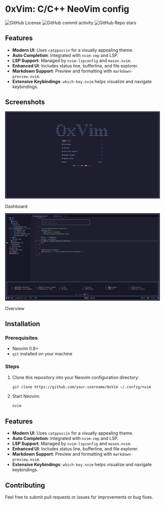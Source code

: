 # 0xVim: C/C++ NeoVim config
![GitHub License](https://img.shields.io/github/license/B3AHEH/0xVim?style=for-the-badge)
![GitHub commit activity](https://img.shields.io/github/commit-activity/t/B3AHEH/0xVim?style=for-the-badge)
![GitHub Repo stars](https://img.shields.io/github/stars/B3AHEH/0xVim?style=for-the-badge)

## Features

- **Modern UI**: Uses `catppuccin` for a visually appealing theme.
- **Auto Completion**: Integrated with `nvim-cmp` and LSP.
- **LSP Support**: Managed by `nvim-lspconfig` and `mason.nvim`.
- **Enhanced UI**: Includes status line, bufferline, and file explorer.
- **Markdown Support**: Preview and formatting with `markdown-preview.nvim`.
- **Extensive Keybindings**: `which-key.nvim` helps visualize and navigate keybindings.

## Screenshots

![Dashboard](./.screenshots/dashboard.jpg)

Dashboard

![Overview](./.screenshots/which-key.jpg)

Overview

## Installation

### Prerequisites
- Neovim 0.8+
- `git` installed on your machine

### Steps
1. Clone this repository into your Neovim configuration directory:
   ```bash
   git clone https://github.com/your-username/0xVim ~/.config/nvim
   ```
2. Start Neovim:
   ```bash
   nvim
   ```

## Features

- **Modern UI**: Uses `catppuccin` for a visually appealing theme.
- **Auto Completion**: Integrated with `nvim-cmp` and LSP.
- **LSP Support**: Managed by `nvim-lspconfig` and `mason.nvim`.
- **Enhanced UI**: Includes status line, bufferline, and file explorer.
- **Markdown Support**: Preview and formatting with `markdown-preview.nvim`.
- **Extensive Keybindings**: `which-key.nvim` helps visualize and navigate keybindings.

## Contributing

Feel free to submit pull requests or issues for improvements or bug fixes.

